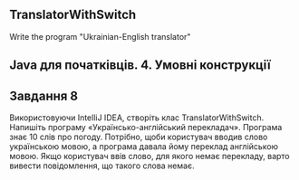 ## TranslatorWithSwitch
Write the program "Ukrainian-English translator"
## Java для початківців. 4. Умовні конструкції

## Завдання 8
Використовуючи IntelliJ IDEA, створіть клас TranslatorWithSwitch. Напишіть програму «Українсько-англійський перекладач». Програма знає 10 слів про погоду. Потрібно, щоби користувач вводив слово українською мовою, а програма давала йому переклад англійською мовою. Якщо користувач ввів слово, для якого немає перекладу, варто вивести повідомлення, що такого слова немає.
